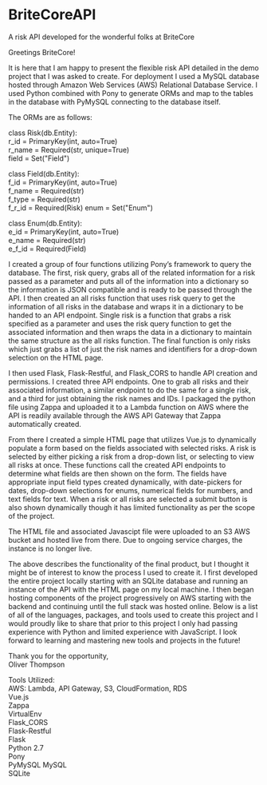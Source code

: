 # BriteCoreAPI
A risk API developed for the wonderful folks at BriteCore

Greetings BriteCore!

It is here that I am happy to present the flexible risk API detailed in the demo project that I was asked 
to create. For deployment I used a MySQL database hosted through Amazon Web Services (AWS) Relational Database 
Service. I used Python combined with Pony to generate ORMs and map to the tables in the database with 
PyMySQL connecting to the database itself.

The ORMs are as follows:

class Risk(db.Entity):  
    r_id = PrimaryKey(int, auto=True)   
    r_name = Required(str, unique=True)     
    field = Set("Field")    

class Field(db.Entity):     
    f_id = PrimaryKey(int, auto=True)   
    f_name = Required(str)  
    f_type = Required(str)  
    f_r_id = Required(Risk) 
    enum = Set("Enum")  

class Enum(db.Entity):    
    e_id = PrimaryKey(int, auto=True)    
    e_name = Required(str)    
    e_f_id = Required(Field)
 
I created a group of four functions utilizing Pony’s framework to query the database.
The first, risk query, grabs all of the related information for a risk passed as a parameter
and puts all of the information into a dictionary so the information is JSON compatible and is 
ready to be passed through the API.  I then created an all risks function that uses risk 
query to get the information of all risks in the database and wraps it in a dictionary to be 
handed to an API endpoint.  Single risk is a function that grabs a risk specified as a parameter 
and uses the risk query function to get the associated information and then wraps the data in a 
dictionary to maintain the same structure as the all risks function.  The final function is 
only risks which just grabs a list of just the risk names and identifiers for a drop-down 
selection on the HTML page.

I then used Flask, Flask-Restful, and Flask_CORS to handle API creation and permissions.
I created three API endpoints.  One to grab all risks and their associated information, a 
similar endpoint to do the same for a single risk, and a third for just obtaining the risk 
names and IDs.  I packaged the python file using Zappa and uploaded it to a Lambda function 
on AWS where the API is readily available through the AWS API Gateway that Zappa automatically created.

From there I created a simple HTML page that utilizes Vue.js to dynamically populate a form 
based on the fields associated with selected risks.  A risk is selected by either picking a 
risk from a drop-down list, or selecting to view all risks at once.  These functions call the 
created API endpoints to determine what fields are then shown on the form.  The fields have 
appropriate input field types created dynamically, with date-pickers for dates, drop-down selections 
for enums, numerical fields for numbers, and text fields for text.  When a risk or all risks are 
selected a submit button is also shown dynamically though it has limited functionality as per the 
scope of the project.

The HTML file and associated Javascipt file were uploaded to an S3 AWS bucket and hosted live from 
there.  Due to ongoing service charges, the instance is no longer live.

The above describes the functionality of the final product, but I thought it might be of interest to 
know the process I used to create it.  I first developed the entire project locally starting with an 
SQLite database and running an instance of the API with the HTML page on my local machine.  I then began 
hosting components of the project progressively on AWS starting with the backend and continuing until the 
full stack was hosted online.  Below is a list of all of the languages, packages, and tools used to create 
this project and I would proudly like to share that prior to this project I only had passing experience with 
Python and limited experience with JavaScript.  I look forward to learning and mastering new tools and projects 
in the future!

Thank you for the opportunity,  
Oliver Thompson


Tools Utilized:     
AWS: Lambda, API Gateway, S3, CloudFormation, RDS   
Vue.js  
Zappa   
VirtualEnv  
Flask_CORS  
Flask-Restful   
Flask   
Python 2.7  
Pony    
PyMySQL 
MySQL   
SQLite  
